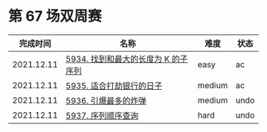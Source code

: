 # 第 67 场双周赛

**完成时间**|**名称**|**难度**|**状态**
------------|--------|--------|-------
2021.12.11|[5934. 找到和最大的长度为 K 的子序列](./5934.%20找到和最大的长度为%20K%20的子序列)|easy|ac
2021.12.11|[5935. 适合打劫银行的日子](./5935.%20适合打劫银行的日子)|medium|ac
2021.12.11|[5936. 引爆最多的炸弹](./5936.%20引爆最多的炸弹)|medium|undo
2021.12.11|[5937. 序列顺序查询](./5937.%20序列顺序查询)|hard|undo
